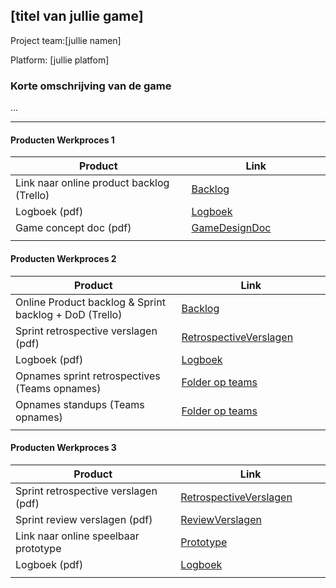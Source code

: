 ## [titel van jullie game]
Project team:[jullie namen]

Platform:
[jullie platfom]

### Korte omschrijving van de game
...

---
#### Producten Werkproces 1
| Product  | Link |
| ------ |  ------ |
| Link naar online product backlog (Trello) | [Backlog]
| Logboek (pdf)                             | [Logboek]
| Game concept doc (pdf)                    | [GameDesignDoc]
|<img width=500/>|<img width=300/>|
   
#### Producten Werkproces 2
| Product  | Link |
| ------ |  ------ |
| Online Product backlog & Sprint backlog + DoD (Trello)    | [Backlog]
| Sprint retrospective verslagen (pdf)                      | [RetrospectiveVerslagen]
| Logboek (pdf)                                             | [Logboek]
| Opnames sprint retrospectives (Teams opnames)             | [Folder op teams]
| Opnames standups (Teams opnames)                          | [Folder op teams]
|<img width=500/>|<img width=300/>|
   
#### Producten Werkproces 3
| Product  | Link |
| ------ |  ------ |
| Sprint retrospective verslagen (pdf)  | [RetrospectiveVerslagen]
| Sprint review verslagen (pdf)         | [ReviewVerslagen]
| Link naar online speelbaar prototype  | [Prototype]
| Logboek (pdf)                         | [Logboek]
|<img width=500/>|<img width=300/>|

   [Backlog]: <https://unreal-academy.codecks.io/decks>
   [Logboek]: <https://github.com/FlorianBruijn/agp_FlorianBruijn/blob/master/producten/logboek.pdf>
   [GameDesignDoc]: <https://github.com/BerendWeij/agp_inlever_template/blob/master/producten/GameDesignDoc.pdf>
   [RetrospectiveVerslagen]: <https://github.com/FlorianBruijn/agp_FlorianBruijn/blob/master/producten/RetrospectiveVerslagen.pdf>
   [ReviewVerslagen]: <https://github.com/BerendWeij/agp_inlever_template/blob/master/producten/ReviewVerslagen.pdf>
   [Prototype]: <https://www.mijnmytheprototype.nl>
   [Folder op teams]: <https://www.linknaarmijnfolderopteams.nl>
   
